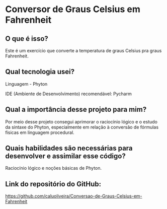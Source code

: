 # Conversor de Graus Celsius em Fahrenheit

## O que é isso?
Este é um exercício que converte a temperatura de graus Celsius pra graus Fahrenheit.

## Qual tecnologia usei?
Linguagem - Phyton

IDE (Ambiente de Desenvolvimento) recomendável: Pycharm

## Qual a importância desse projeto para mim?
Por meio desse projeto consegui aprimorar o raciocínio lógico e o estudo da sintaxe do Phyton, especialmente em relação à conversão de fórmulas físicas em linguagem procedural.

## Quais habilidades são necessárias para desenvolver e assimilar esse código?
Raciocínio lógico e noções básicas de Phyton.

## Link do repositório do GitHub:
https://github.com/caluoliveira/Conversao-de-Graus-Celsius-em-Fahrenheit
